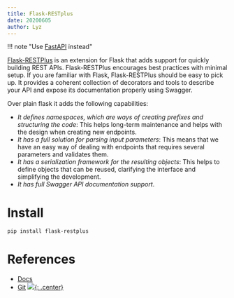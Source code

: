 ```yaml
---
title: Flask-RESTplus
date: 20200605
author: Lyz
---
```


!!! note "Use [FastAPI](fastapi.md) instead"

[Flask-RESTPlus](https://flask-restplus.readthedocs.io/en/stable/) is an
extension for Flask that adds support for quickly building REST APIs.
Flask-RESTPlus encourages best practices with minimal setup. If you are familiar
with Flask, Flask-RESTPlus should be easy to pick up. It provides a coherent
collection of decorators and tools to describe your API and expose its
documentation properly using Swagger.

Over plain flask it adds the following capabilities:

* *It defines namespaces, which are ways of creating prefixes and structuring
    the code*: This helps long-term maintenance and helps with the design when
    creating new endpoints.
* *It has a full solution for parsing input parameters*: This means that we have
    an easy way of dealing with endpoints that requires several parameters
    and validates them.
* *It has a serialization framework for the resulting objects*: This helps to
    define objects that can be reused, clarifying the interface and simplifying
    the development.
* *It has full Swagger API documentation support*.

# Install

```bash
pip install flask-restplus
```

# References

* [Docs](https://flask-restplus.readthedocs.io/en/stable/)
* [Git](https://github.com/noirbizarre/flask-restplus)
[![](not-by-ai.svg){: .center}](https://notbyai.fyi)
